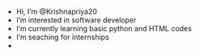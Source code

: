-  Hi, I’m @Krishnapriya20
-  I’m interested in software developer
-  I’m currently learning basic python and HTML codes
-  I’m seaching for internships 
- 

<!---
Krishnapriya20/Krishnapriya20 is a ✨ special ✨ repository because its `README.md` (this file) appears on your GitHub profile.
You can click the Preview link to take a look at your changes.
--->
